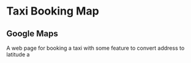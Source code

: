 # Taxi Booking Map

## Google Maps

A web page for booking a taxi with some feature to convert address to latitude a